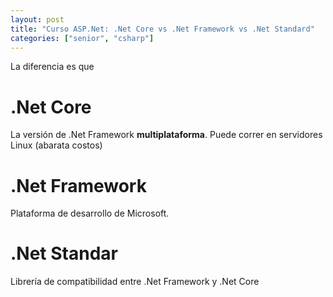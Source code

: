 ```yaml
---
layout: post
title: "Curso ASP.Net: .Net Core vs .Net Framework vs .Net Standard"
categories: ["senior", "csharp"]
---
```


La diferencia es que<!--more-->

# .Net Core

La versión de .Net Framework **multiplataforma**. Puede correr en servidores Linux (abarata costos)

# .Net Framework

Plataforma de desarrollo de Microsoft.

# .Net Standar

Librería de compatibilidad entre .Net Framework y .Net Core
